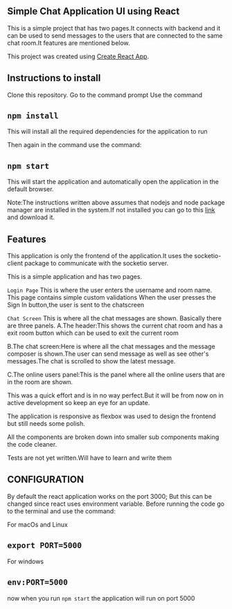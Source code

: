 ## Simple Chat Application UI using React

This is a simple project that has two pages.It connects with backend and it can be used to send messages to the users that are connected to the same chat room.It features are mentioned below.


This project was created using [Create React App](https://github.com/facebook/create-react-app).


## Instructions to install

Clone this repository.
Go to the command prompt
Use the command 
## `npm install`

This will install all the required dependencies for the application to run


Then again in the command use the command:
## `npm start`

This will start the application and automatically open the application in the default browser.


Note:The instructions written above assumes that nodejs and node package manager are installed in the system.If not installed you can go to this [link](https://nodejs.org/en/download/) and download it.




## Features
This application is only the frontend of the application.It uses the socketio-client package to communicate with the socketio server.


This is a simple application and has two pages.

`Login Page`
This is where the user enters the username and room name.
This page contains simple custom validations
When the user presses the Sign In button,the user is sent to the chatscreen


`Chat Screen`
This is where all the chat messages are shown.
Basically there are three panels.
A.The header:This shows the current chat room and has a exit room button which can be used to exit the current room

B.The chat screen:Here is where all the chat messages and the message composer is shown.The user can send message as well as see other's messages.The chat is scrolled to show the latest message.

C.The online users panel:This is the panel where all the online users that are in the room are shown.


This was a quick effort and is in no way perfect.But it will be from now on in active development so keep an eye for an update.

The application is responsive as flexbox was used to design the frontend but still needs some polish.

All the components are broken down into smaller sub components making the code cleaner.

Tests are not yet written.Will have to learn and write them

## CONFIGURATION

By default the react application works on the port 3000;
But this can be changed since react uses environment variable.
Before running the code go to the terminal and use the command:

For macOs and Linux
## `export PORT=5000`

For windows

## `env:PORT=5000`

now when you run `npm start` the application will run on port 5000







